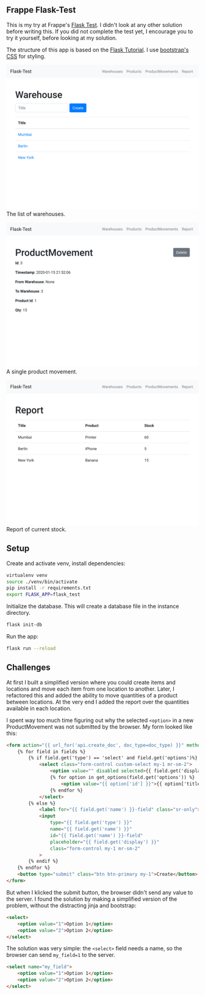 ## Frappe Flask-Test

This is my try at Frappe's [Flask Test](https://frappe.io/flask-test). I didn't look at any other solution before writing this. If you did not complete the test yet, I encourage you to try it yourself, before looking at my solution. 

The structure of this app is based on the [Flask Tutorial](https://flask.palletsprojects.com/en/1.1.x/tutorial/). I use [bootstrap's CSS](https://getbootstrap.com/docs/4.4/getting-started/introduction/#css) for styling.

![](img/warehouse.png)
The list of warehouses.

![](img/product_movement.png)
A single product movement.

![](img/report.png)
Report of current stock.

## Setup

Create and activate venv, install dependencies:

```bash
virtualenv venv
source ./venv/bin/activate
pip install -r requirements.txt
export FLASK_APP=flask_test
```

Initialize the database. This will create a database file in the instance directory.

```bash
flask init-db
```

Run the app:

```bash
flask run --reload
```

## Challenges

At first I built a simplified version where you could create items and locations and move each item from one location to another. Later, I refactored this and added the ability to move quantities of a product between locations. At the very end I added the report over the quantities available in each location.

I spent way too much time figuring out why the selected `<option>` in a new ProductMovement was not submitted by the browser. My form looked like this:

```html
<form action="{{ url_for('api.create_doc', doc_type=doc_type) }}" method="post" class="form-inline" id="newdoc">
    {% for field in fields %}
        {% if field.get('type') == 'select' and field.get('options')%}
            <select class="form-control custom-select my-1 mr-sm-2">
                <option value="" disabled selected>{{ field.get('display') }}</option>
                {% for option in get_options(field.get('options')) %}
                    <option value="{{ option['id'] }}">{{ option['title'] }}</option>
                {% endfor %}
            </select>
        {% else %}
            <label for="{{ field.get('name') }}-field" class="sr-only">{{ field.get('display') }}</label>
            <input 
                type="{{ field.get('type') }}"
                name="{{ field.get('name') }}"
                id="{{ field.get('name') }}-field"
                placeholder="{{ field.get('display') }}"
                class="form-control my-1 mr-sm-2"
            >
        {% endif %}
    {% endfor %}
    <button type="submit" class="btn btn-primary my-1">Create</button>
</form>
```

But when I klicked the submit button, the browser didn't send any value to the server. I found the solution by making a simplified version of the problem, without the distracting jinja and bootstrap:

```html
<select>
    <option value="1">Option 1</option>
    <option value="2">Option 2</option>
</select>
```

The solution was very simple: the `<select>` field needs a name, so the browser can send `my_field=1` to the server.

```html
<select name="my_field">
    <option value="1">Option 1</option>
    <option value="2">Option 2</option>
</select>
```
